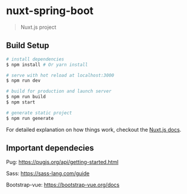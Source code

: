 # nuxt-spring-boot

> Nuxt.js project

## Build Setup

``` bash
# install dependencies
$ npm install # Or yarn install

# serve with hot reload at localhost:3000
$ npm run dev

# build for production and launch server
$ npm run build
$ npm start

# generate static project
$ npm run generate
```

For detailed explanation on how things work, checkout the [Nuxt.js docs](https://github.com/nuxt/nuxt.js).

## Important dependecies

Pug: https://pugjs.org/api/getting-started.html 

Sass: https://sass-lang.com/guide 

Bootstrap-vue: https://bootstrap-vue.org/docs 

